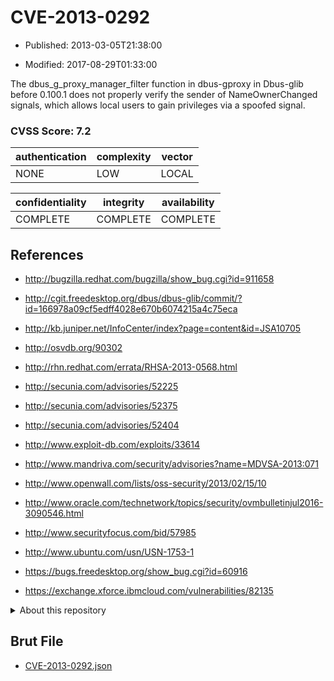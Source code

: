 # CVE-2013-0292

- Published: 2013-03-05T21:38:00

- Modified: 2017-08-29T01:33:00

The dbus_g_proxy_manager_filter function in dbus-gproxy in Dbus-glib before 0.100.1 does not properly verify the sender of NameOwnerChanged signals, which allows local users to gain privileges via a spoofed signal.

### CVSS Score: **7.2**

| authentication | complexity | vector |
| --- | --- | --- |
| NONE | LOW | LOCAL |

| confidentiality | integrity | availability |
| --- | --- | --- |
| COMPLETE | COMPLETE | COMPLETE |

## References

* http://bugzilla.redhat.com/bugzilla/show_bug.cgi?id=911658

* http://cgit.freedesktop.org/dbus/dbus-glib/commit/?id=166978a09cf5edff4028e670b6074215a4c75eca

* http://kb.juniper.net/InfoCenter/index?page=content&id=JSA10705

* http://osvdb.org/90302

* http://rhn.redhat.com/errata/RHSA-2013-0568.html

* http://secunia.com/advisories/52225

* http://secunia.com/advisories/52375

* http://secunia.com/advisories/52404

* http://www.exploit-db.com/exploits/33614

* http://www.mandriva.com/security/advisories?name=MDVSA-2013:071

* http://www.openwall.com/lists/oss-security/2013/02/15/10

* http://www.oracle.com/technetwork/topics/security/ovmbulletinjul2016-3090546.html

* http://www.securityfocus.com/bid/57985

* http://www.ubuntu.com/usn/USN-1753-1

* https://bugs.freedesktop.org/show_bug.cgi?id=60916

* https://exchange.xforce.ibmcloud.com/vulnerabilities/82135

<details>
<summary>About this repository</summary> 

  This repository is part of the project [Live Hack CVE](https://github.com/Live-Hack-CVE). Main website can be found [www.live-hack.org](https://www.live-hack.org) 
  
  Made by [Sn0wAlice](https://github.com/Sn0wAlice) for the people that care about security and need to have a feed of the latest CVEs. Hope you enjoy it, don't forget to star the repo and follow me on [Twitter](https://twitter.com/Sn0wAlice) and [Github](https://github.com/Sn0wAlice). And that is my [personnal website](https://www.alice-snow.me/)

  - [Home Page](https://github.com/Live-Hack-CVE)
  - [Framework](https://github.com/Live-Hack-CVE/cve-framework)
  - [CVE database](https://github.com/Live-Hack-CVE/full_database)
  - [Changelog](https://github.com/Live-Hack-CVE/Changelog)
</details>

## Brut File

* [CVE-2013-0292.json](https://raw.githubusercontent.com/Live-Hack-CVE/full_database/main/cves/2013/CVE-2013-0292.json)

